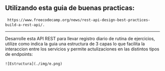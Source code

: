 ## Utilizando esta guia de buenas practicas:
```
 https://www.freecodecamp.org/news/rest-api-design-best-practices-build-a-rest-api/.

```
---
 Desarrolle esta API REST para llevar registro diario de rutina de ejercicios, utilize como indica la guia una estructura de 3 capas lo que facilita la interaccion entre los servicios y permite actulizaciones en las distintos tipos de endpoints:

    ![Estructura](./img/e.png)
